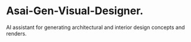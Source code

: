# Asai-Gen-Visual-Designer.
AI assistant for generating architectural and interior design concepts and renders.
